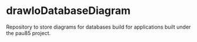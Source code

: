 # drawIoDatabaseDiagram
Repository to store diagrams for databases build for applications built under the pau85 project.

